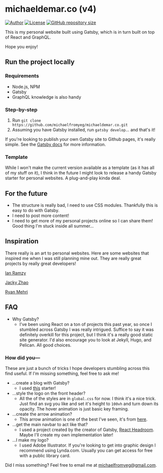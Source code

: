 # michaeldemar.co (v4)

[![Author](https://img.shields.io/badge/Author-michaelfromyeg-brightgreen.svg)](https://michaeldemar.co)
[![License](https://img.shields.io/badge/License-MIT-yellow.svg)](https://michaeldemar.co)
[![GitHub repository size](https://img.shields.io/github/repo-size/michaelfromyeg/michaelfromyeg.github.io.svg)](https://michaeldemar.co)

This is my personal website built using Gatsby, which is in turn built on top of React and GraphQL.

Hope you enjoy!

## Run the project locally

### Requirements

- Node.js, NPM
- Gatsby
- GraphQL knowledge is also handy

### Step-by-step

1. Run `git clone https://github.com/michaelfromyeg/michaeldemar.co.git`
2. Assuming you have Gatsby installed, run `gatsby develop`... and that's it!

If you're looking to publish your own Gatsby site to Github pages, it's really simple. See the [Gatsby docs](https://www.gatsbyjs.org/docs/how-gatsby-works-with-github-pages/) for more information.

### Template

While I won't make the current version available as a template (as it has all of my stuff on it), I think in the future I might look to release a handy Gatsby starter for personal websites. A plug-and-play kinda deal.

## For the future

- The structure is really bad, I need to use CSS modules. Thankfully this is easy to do with Gatsby.
- I need to post more content!
- I need to get more of my personal projects online so I can share them! Good thing I'm stuck inside all summer...

## Inspiration

There really is an art to personal websites. Here are some websites that inspired me when I was still planning mine out. They are really great projects by really great developers!

[Ian Ramzy](https://ianramzy.com/)

[Jacky Zhao](https://jzhao.xyz/)

[Ryan Mehri](https://ryanmehri.tech/)

## FAQ

- Why Gatsby?
  - I've been using React on a ton of projects this past year, so once I stumbled across Gatsby I was really intrigued. Suffice to say it was definitely overkill for this project, but I think it's a really good static site generator. I'd also encourage you to look at Jekyll, Hugo, and Pelican. All good choices.

### How did you—

These are just a bunch of tricks I hope developers stumbling across this find useful. If I'm missing something, feel free to ask me!

- ...create a blog with Gatsby?
  - I used [this](https://github.com/gatsbyjs/gatsby-starter-blog) starter!
- ...style the logo on the front header?
  - All the of the styles are in `global.css` for now. I think it's a nice trick. Just find an svg you like and set it's height to `100vh` and turn down its opacity. The hover animation is just basic key framing.
- ...create the arrow animation?
  - This arrow animation is one of the best I've seen, it's from [here](https://freefrontend.com/css-arrows/).
- ...get the main navbar to act like that?
  - I used a project created by the creator of Gatsby, [React Headroom](https://www.npmjs.com/package/react-headroom). Maybe I'll create my own implementation later!
- ...I make my logo?
  - I used Adobe Illustrator. If you're looking to get into graphic design I recommend using Lynda.com. Usually you can get access for free with a public library card.

Did I miss something? Feel free to email me at michaelfromyeg@gmail.com.
